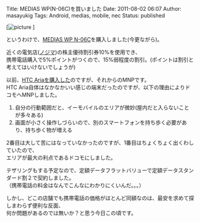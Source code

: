 Title: MEDIAS WP(N-06C)を買いました
Date: 2011-08-02 06:07
Author: masayukig
Tags: Android, medias, mobile, nec
Status: published

[![picture](https://lh5.googleusercontent.com/-yMEyZkxtkEg/TjcLL0dy_8I/AAAAAAAAVfE/oiUW8ute44o/s288/MEDIAS%252520WP%252520Brown.jpg)
]

というわけで、[MEDIAS WP N-06C](http://www.nttdocomo.co.jp/product/foma/smart_phone/n06c/)を購入しました(今更ながら)。

近くの電気店([ノジマ](http://www.nojima.co.jp/))の株主優待割引券10%を使用でき、  
携帯電話購入で5%ポイントがつくので、15%弱程度の割引。(ポイントは割引と考えてはいけないでしょうが)

以前、[HTC Ariaを購入した](http://b.0r2.info/?p=1345 "HTC Aria(S31HT)購入")のですが、それからのMNPです。  
HTC
Aria自体はなかなかいい感じの端末だったのですが、以下の理由によりドコモへMNPしました。

1.  自分の行動範囲だと、イーモバイルのエリアが微妙(屋内だと入らないことが多々ある)
2.  画面が小さく操作しづらいので、別のスマートフォンを持ち歩く必要があり、持ち歩く物が増える

2番目は大して苦にはなっていなかったのですが、1番目はちょくちょく出くわしていたので、  
エリアが最大の利点であるドコモにしました。

テザリングもする予定なので、定額データフラットバリューで定額データスタンダード割２で契約しました。  
（携帯電話の料金はなんでこんなにわかりにくいんだ。。。）

しかし、どこの店舗でも携帯電話の価格がほとんど同額なのは、最安を求めて探しまわらず便利な反面、  
何か問題があるのでは無いか？と思う今日この頃です。

